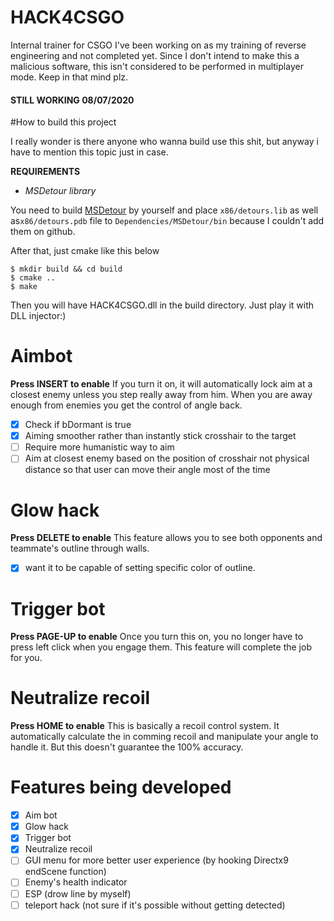 # HACK4CSGO
Internal trainer for CSGO I've been working on as my training of reverse engineering and not completed yet.
Since I don't intend to make this a malicious software, this isn't considered to be performed in multiplayer mode. Keep in that mind plz.

#### STILL WORKING 08/07/2020

#How to build this project

I really wonder is there anyone who wanna build use this shit, but anyway i have to mention this topic just in case.

**REQUIREMENTS**
- *MSDetour library*

You need to build [MSDetour](https://github.com/microsoft/Detours) by yourself and place `x86/detours.lib` as well as`x86/detours.pdb` file to `Dependencies/MSDetour/bin` because I couldn't add them on github.

After that, just cmake like this below

```
$ mkdir build && cd build
$ cmake ..
$ make
```

Then you will have HACK4CSGO.dll in the build directory. Just play it with DLL injector:)

# Aimbot

**Press INSERT to enable**
If you turn it on, it will automatically lock aim at a closest enemy unless you step really away from him.
When you are away enough from enemies you get the control of angle back.

- [x] Check if bDormant is true
- [x] Aiming smoother rather than instantly stick crosshair to the target
- [ ] Require more humanistic way to aim
- [ ] Aim at closest enemy based on the position of crosshair not physical distance so that user can move their angle most of the time

# Glow hack
**Press DELETE to enable**
This feature allows you to see both opponents and teammate's outline through walls.

- [x] want it to be capable of setting specific color of outline.

# Trigger bot
**Press PAGE-UP to enable**
Once you turn this on, you no longer have to press left click when you engage them.
This feature will complete the job for you.

# Neutralize recoil
**Press HOME to enable**
This is basically a recoil control system.
It automatically calculate the in comming recoil and manipulate your angle to handle it.
But this doesn't guarantee the 100% accuracy.

# Features being developed

- [x] Aim bot
- [x] Glow hack
- [x] Trigger bot
- [x] Neutralize recoil
- [ ] GUI menu for more better user experience (by hooking Directx9 endScene function)
- [ ] Enemy's health indicator
- [ ] ESP (drow line by myself)
- [ ] teleport hack (not sure if it's possible without getting detected)